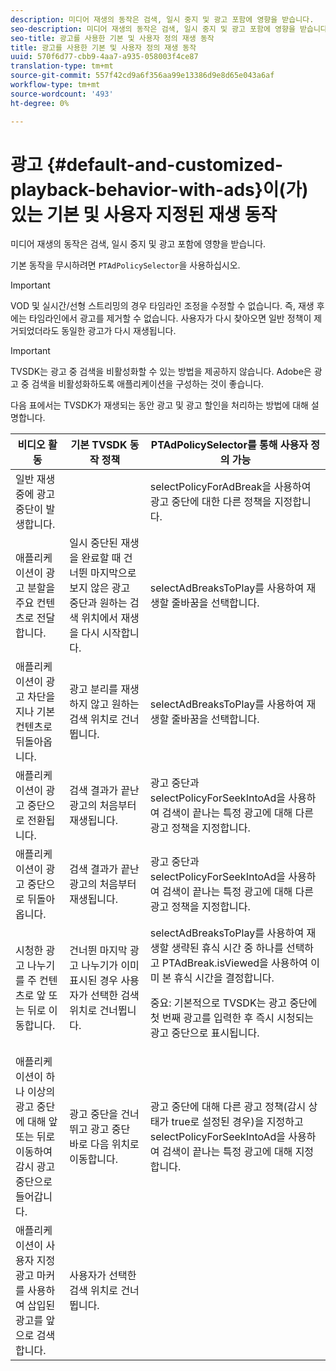 ```yaml
---
description: 미디어 재생의 동작은 검색, 일시 중지 및 광고 포함에 영향을 받습니다.
seo-description: 미디어 재생의 동작은 검색, 일시 중지 및 광고 포함에 영향을 받습니다.
seo-title: 광고를 사용한 기본 및 사용자 정의 재생 동작
title: 광고를 사용한 기본 및 사용자 정의 재생 동작
uuid: 570f6d77-cbb9-4aa7-a935-058003f4ce87
translation-type: tm+mt
source-git-commit: 557f42cd9a6f356aa99e13386d9e8d65e043a6af
workflow-type: tm+mt
source-wordcount: '493'
ht-degree: 0%

---
```



# 광고 {#default-and-customized-playback-behavior-with-ads}이(가) 있는 기본 및 사용자 지정된 재생 동작

미디어 재생의 동작은 검색, 일시 중지 및 광고 포함에 영향을 받습니다.

기본 동작을 무시하려면 `PTAdPolicySelector`을 사용하십시오.

>[!IMPORTANT]
>
>VOD 및 실시간/선형 스트리밍의 경우 타임라인 조정을 수정할 수 없습니다. 즉, 재생 후에는 타임라인에서 광고를 제거할 수 없습니다. 사용자가 다시 찾아오면 일반 정책이 제거되었더라도 동일한 광고가 다시 재생됩니다.

>[!IMPORTANT]
>
>TVSDK는 광고 중 검색을 비활성화할 수 있는 방법을 제공하지 않습니다. Adobe은 광고 중 검색을 비활성화하도록 애플리케이션을 구성하는 것이 좋습니다.

다음 표에서는 TVSDK가 재생되는 동안 광고 및 광고 할인을 처리하는 방법에 대해 설명합니다.

<table id="table_466538B1C2A646B89EB4F9AA111203BE"> 
 <thead> 
  <tr> 
   <th colname="col1" class="entry"><b>비디오 활동</b></th> 
   <th colname="col2" class="entry"><b>기본 TVSDK 동작 정책</b></th> 
   <th colname="col3" class="entry"><b>PTAdPolicySelector를 통해 사용자 정의 가능</b></th>
  </tr>
 </thead>
 <tbody> 
  <tr> 
   <td colname="col1"> 일반 재생 중에 광고 중단이 발생합니다. </td> 
   <td colname="col2"></td> 
   <td colname="col3"><span class="codeph"> selectPolicyForAdBreak</span>을 사용하여 광고 중단에 대한 다른 정책을 지정합니다. </td> 
  </tr> 
  <tr> 
   <td colname="col1"> 애플리케이션이 광고 분할을 주요 컨텐츠로 전달합니다. </td> 
   <td colname="col2"> 일시 중단된 재생을 완료할 때 건너뛴 마지막으로 보지 않은 광고 중단과 원하는 검색 위치에서 재생을 다시 시작합니다. </td> 
   <td colname="col3"><span class="codeph"> selectAdBreaksToPlay</span>를 사용하여 재생할 줄바꿈을 선택합니다. </td> 
  </tr> 
  <tr> 
   <td colname="col1"> 애플리케이션이 광고 차단을 지나 기본 컨텐츠로 뒤돌아옵니다. </td> 
   <td colname="col2"> 광고 분리를 재생하지 않고 원하는 검색 위치로 건너뜁니다. </td> 
   <td colname="col3"><span class="codeph"> selectAdBreaksToPlay</span>를 사용하여 재생할 줄바꿈을 선택합니다.                      </td> 
  </tr> 
  <tr> 
   <td colname="col1"> 애플리케이션이 광고 중단으로 전환됩니다. </td> 
   <td colname="col2"> 검색 결과가 끝난 광고의 처음부터 재생됩니다. </td> 
   <td colname="col3">광고 중단과 <span class="codeph"> selectPolicyForSeekIntoAd</span>을 사용하여 검색이 끝나는 특정 광고에 대해 다른 광고 정책을 지정합니다. </td> 
  </tr> 
  <tr> 
   <td colname="col1"> 애플리케이션이 광고 중단으로 뒤돌아옵니다. </td> 
   <td colname="col2"> 검색 결과가 끝난 광고의 처음부터 재생됩니다. </td> 
   <td colname="col3">광고 중단과 <span class="codeph"> selectPolicyForSeekIntoAd</span>을 사용하여 검색이 끝나는 특정 광고에 대해 다른 광고 정책을 지정합니다. </td> 
  </tr> 
  <tr> 
   <td colname="col1"> 시청한 광고 나누기를 주 컨텐츠로 앞 또는 뒤로 이동합니다. </td> 
   <td colname="col2"> 건너뛴 마지막 광고 나누기가 이미 표시된 경우 사용자가 선택한 검색 위치로 건너뜁니다. </td> 
   <td colname="col3"><span class="codeph"> selectAdBreaksToPlay</span>를 사용하여 재생할 생략된 휴식 시간 중 하나를 선택하고 <span class="codeph"> PTAdBreak.isViewed</span>을 사용하여 이미 본 휴식 시간을 결정합니다. <p> <p>중요: 기본적으로 TVSDK는 광고 중단에 첫 번째 광고를 입력한 후 즉시 시청되는 광고 중단으로 표시됩니다. </p> </p> </td> 
  </tr> 
  <tr> 
   <td colname="col1"> 애플리케이션이 하나 이상의 광고 중단에 대해 앞 또는 뒤로 이동하여 감시 광고 중단으로 들어갑니다. </td> 
   <td colname="col2"> 광고 중단을 건너뛰고 광고 중단 바로 다음 위치로 이동합니다. </td> 
   <td colname="col3">광고 중단에 대해 다른 광고 정책(감시 상태가 true로 설정된 경우)을 지정하고 <span class="codeph"> selectPolicyForSeekIntoAd</span>을 사용하여 검색이 끝나는 특정 광고에 대해 지정합니다. </td> 
  </tr> 
  <tr> 
   <td colname="col1"> 애플리케이션이 사용자 지정 광고 마커를 사용하여 삽입된 광고를 앞으로 검색합니다. </td> 
   <td colname="col2"> 사용자가 선택한 검색 위치로 건너뜁니다. </td> 
   <td colname="col3"></td> 
  </tr> 
 </tbody> 
</table>
